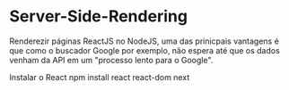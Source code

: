 <h1>Server-Side-Rendering</h1>
<p>
Renderezir páginas ReactJS no NodeJS, uma das prinicpais vantagens é que como o buscador Google por exemplo, não espera até que os dados venham da API em um "processo lento para o Google". </p>

<p>Instalar o React npm install react react-dom next</p>
